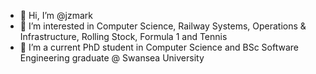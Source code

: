 - 👋 Hi, I’m @jzmark
- 👀 I’m interested in Computer Science, Railway Systems, Operations & Infrastructure, Rolling Stock, Formula 1 and Tennis
- 🌱 I’m a current PhD student in Computer Science and BSc Software Engineering graduate @ Swansea University
